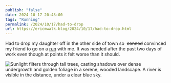 ```yaml
---
publish: "false"
date: 2024-10-17 20:43:00
tags: "Running"
permalink: /2024/10/17/had-to-drop
url: https://ericmwalk.blog/2024/10/17/had-to-drop.html
---
```


Had to drop my daughter off in the other side of town so  ~~conned~~ convinced my friend to go on a [run](https://strava.com/activities/12681912117) with me. It was needed after the past two days of work even though at points it felt worse than it should.

![Sunlight filters through tall trees, casting shadows over dense undergrowth and golden foliage in a serene, wooded landscape. A river is visible in the distance, under a clear blue sky.](https://ericmwalk.blog/uploads/2024/img-0458.jpeg)